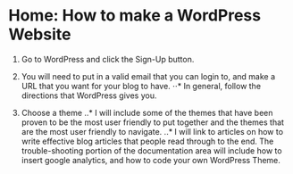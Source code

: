 Home: How to make a WordPress Website 
======

1.  Go to WordPress and click the Sign-Up button.

2. You will need to put in a valid email that you can login to, and make a URL that you want for your blog to have. 
⋅⋅* In general, follow the directions that WordPress gives you. 
3. Choose a theme
..* I will include some of the themes that have been proven to be the most user friendly to put together and the themes that are the most user friendly to navigate. 
..* I will link to articles on how to write effective blog articles that people read through to the end. The trouble-shooting portion of the documentation area will include how to insert google analytics, and how to code your own WordPress Theme. 




